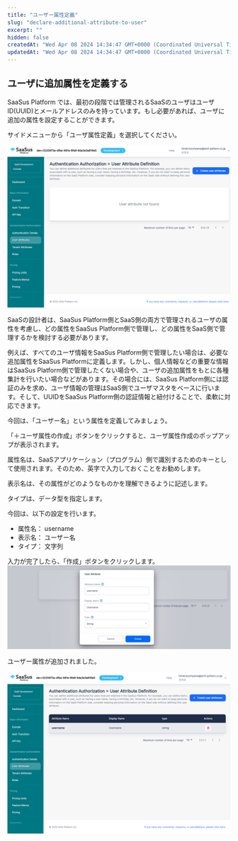 ```yaml
---
title: "ユーザー属性定義"
slug: "declare-additional-attribute-to-user"
excerpt: ""
hidden: false
createdAt: "Wed Apr 08 2024 14:34:47 GMT+0000 (Coordinated Universal Time)"
updatedAt: "Wed Apr 08 2024 14:34:47 GMT+0000 (Coordinated Universal Time)"
---
```


## ユーザに追加属性を定義する

SaaSus Platform では、最初の段階では管理されるSaaSのユーザはユーザID(UUID)とメールアドレスのみを持っています。もし必要があれば、ユーザに追加の属性を設定することができます。

サイドメニューから「ユーザ属性定義」を選択してください。

![01](/ja/img/part-4/user-authz-settings/declare-additional-attribute-to-user/declare-additional-attribute-to-user-01.png)

SaaSの設計者は、SaaSus Platform側とSaaS側の両方で管理されるユーザの属性を考慮し、どの属性をSaaSus Platform側で管理し、どの属性をSaaS側で管理するかを検討する必要があります。

例えば、すべてのユーザ情報をSaaSus Platform側で管理したい場合は、必要な追加属性をSaaSus Platformに定義します。しかし、個人情報などの重要な情報はSaaSus Platform側で管理したくない場合や、ユーザの追加属性をもとに各種集計を行いたい場合などがあります。その場合には、SaaSus Platform側には認証のみを求め、ユーザ情報の管理はSaaS側でユーザマスタをベースに行います。そして、UUIDをSaaSus Platform側の認証情報と紐付けることで、柔軟に対応できます。

今回は、「ユーザー名」という属性を定義してみましょう。

「＋ユーザ属性の作成」ボタンをクリックすると、ユーザ属性作成のポップアップが表示されます。

属性名は、SaaSアプリケーション（プログラム）側で識別するためのキーとして使用されます。そのため、英字で入力しておくことをお勧めします。

表示名は、その属性がどのようなものかを理解できるように記述します。

タイプは、データ型を指定します。

今回は、以下の設定を行います。

- 属性名： username
- 表示名： ユーザー名
- タイプ： 文字列

入力が完了したら、「作成」ボタンをクリックします。
![02](/ja/img/part-4/user-authz-settings/declare-additional-attribute-to-user/declare-additional-attribute-to-user-02.png)

ユーザー属性が追加されました。

![03](/ja/img/part-4/user-authz-settings/declare-additional-attribute-to-user/declare-additional-attribute-to-user-03.png)